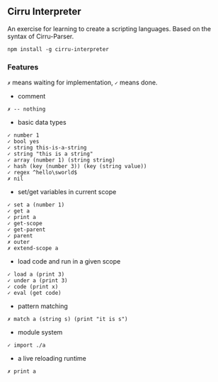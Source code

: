 
Cirru Interpreter
------

An exercise for learning to create a scripting languages.
Based on the syntax of Cirru-Parser.

```
npm install -g cirru-interpreter
```

### Features

`✗` means waiting for implementation, `✓` means done.

* comment

```
✗ -- nothing
```

* basic data types

```
✓ number 1
✓ bool yes
✓ string this-is-a-string
✓ string "this is a string"
✓ array (number 1) (string string)
✓ hash (key (number 3)) (key (string value))
✓ regex ^hello\sworld$
✗ nil
```

* set/get variables in current scope

```
✓ set a (number 1)
✓ get a
✓ print a
✓ get-scope
✓ get-parent
✓ parent
✗ outer
✗ extend-scope a
```

* load code and run in a given scope

```
✓ load a (print 3)
✓ under a (print 3)
✓ code (print x)
✓ eval (get code)
```

* pattern matching

```
✗ match a (string s) (print "it is s")
```

* module system

```
✓ import ./a
```

* a live reloading runtime

```
✗ print a
```
